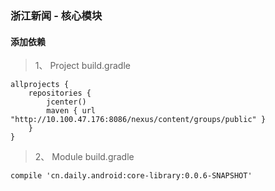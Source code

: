 ### 浙江新闻 - 核心模块

#### 添加依赖
> 1、 Project build.gradle  

```
allprojects {
    repositories {
        jcenter()
        maven { url "http://10.100.47.176:8086/nexus/content/groups/public" }
    }
}
```
> 2、 Module build.gradle  

```
compile 'cn.daily.android:core-library:0.0.6-SNAPSHOT'

```